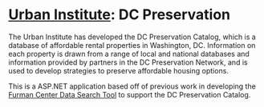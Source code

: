 [Urban Institute](http://urban.org): DC Preservation 
=============================


The Urban Institute has developed the DC Preservation Catalog, which is a database of affordable rental
properties in Washington, DC. Information on each property is drawn from a range of local and national
databases and information provided by partners in the DC Preservation Network, and is used to develop
strategies to preserve affordable housing options.

This is a ASP.NET application based off of previous work in developing the [Furman Center Data Search Tool](http://furmancenter.org/data/) to support the DC Preservation Catalog.

